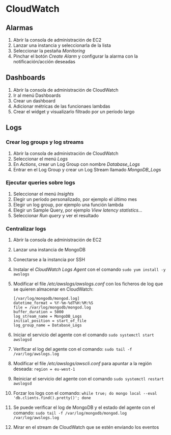 # CloudWatch

## Alarmas

1. Abrir la consola de administración de EC2
1. Lanzar una instancia y seleccionarla de la lista
1. Seleccionar la pestaña *Monitoring*
1. Pinchar el botón *Create Alarm* y configurar la alarma con la notificación/acción deseadas

## Dashboards

1. Abrir la consola de administración de CloudWatch
1. Ir al menú Dashboards
1. Crear un dashboard
1. Adicionar métricas de las funcionaes lambdas
1. Crear el widget y visualizarlo filtrado por un período largo

## Logs

### Crear log groups y log streams

1. Abrir la consola de administración de CloudWatch
1. Seleccionar el menú *Logs*
1. En *Actions*, crear un Log Group con nombre *Database_Logs*
1. Entrar en el Log Group y crear un Log Stream llamado *MongoDB_Logs*

### Ejecutar queries sobre logs

1. Seleccionar el menú *Insights*
1. Elegir un período personalizado, por ejemplo el último mes
1. Elegir un log group, por ejemplo una función lambda
1. Elegir un Sample Query, por ejemplo *View latency statistics...*
1. Seleccionar *Run query* y ver el resultado

### Centralizar logs

1. Abrir la consola de administración de EC2
1. Lanzar una instancia de MongoDB
1. Conectarse a la instancia por SSH
1. Instalar el *CloudWatch Logs Agent* con el comando `sudo yum install -y awslogs`
1. Modificar el file */etc/awslogs/awslogs.conf* con los ficheros de log que se quieren almacenar en CloudWatch:

    ```
    [/var/log/mongodb/mongod.log]
    datetime_format = %Y-%m-%dT%H:%M:%S
    file = /var/log/mongodb/mongod.log
    buffer_duration = 5000
    log_stream_name = MongoDB_Logs
    initial_position = start_of_file
    log_group_name = Database_Logs
    ```

1. Iniciar el servicio del agente con el comando `sudo systemctl start awslogsd`
1. Verificar el log del agente con el comando: `sudo tail -f /var/log/awslogs.log`
1. Modificar el file */etc/awslogs/awscli.conf* para apuntar a la región deseada: `region = eu-west-1`
1. Reiniciar el servicio del agente con el comando `sudo systemctl restart awslogsd`
1. Forzar los logs con el comando: `while true; do mongo local --eval 'db.clients.find().pretty()'; done`
1. Se puede verificar el log de MongoDB y el estado del agente con el comando: `sudo tail -f /var/log/mongodb/mongod.log /var/log/awslogs.log`
1. Mirar en el stream de CloudWatch que se estén enviando los eventos



